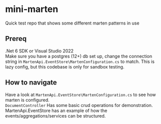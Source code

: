 # mini-marten

Quick test repo that shows some different marten patterns in use

## Prereq 

.Net 6 SDK or Visual Studio 2022  
Make sure you have a postgres (12+) db set up, change the connection string in `MartenApi.EventStore\MartenConfiguration.cs` to match. This is lazy config, but this codebase is only for sandbox testing.


## How to navigate

Have a look at `MartenApi.EventStore\MartenConfiguration.cs` to see how marten is configured.  
`DocumentController` Has some basic crud operations for demonstration.  
MartenApi.EventStore has an example of how the events/aggregations/services can be structured.  
